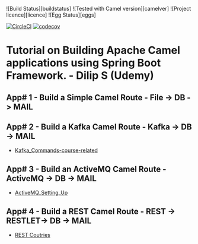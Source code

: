![Build Status][buildstatus]
![Tested with Camel version][camelver]
![Project licence][licence]
![Egg Status][eggs]

[![CircleCI](https://circleci.com/gh/artshishkin/apache-camel-learn-by-coding-in-spring-boot.svg?style=svg)](https://circleci.com/gh/artshishkin/apache-camel-learn-by-coding-in-spring-boot)
[![codecov](https://codecov.io/gh/artshishkin/apache-camel-learn-by-coding-in-spring-boot/branch/master/graph/badge.svg)](https://codecov.io/gh/artshishkin/apache-camel-learn-by-coding-in-spring-boot)

# Tutorial on Building Apache Camel applications using Spring Boot Framework. - Dilip S (Udemy)

## App# 1 - Build a Simple Camel Route - File -> DB -> MAIL

## App# 2 - Build a Kafka Camel Route - Kafka -> DB -> MAIL

- [Kafka_Commands-course-related](https://github.com/artshishkin/apache-camel-learn-by-coding-in-spring-boot/blob/master/app02-kafka-db-mail/Kafka_Commands-course-related.md)

## App# 3 - Build an ActiveMQ Camel Route - ActiveMQ -> DB -> MAIL

- [ActiveMQ_Setting_Up](https://github.com/artshishkin/apache-camel-learn-by-coding-in-spring-boot/blob/master/app03-activemq-db-mail/ActiveMQ_Setting_Up.md)

## App# 4 - Build a REST Camel Route - REST -> RESTLET-> DB -> MAIL

- [REST Coutries](https://restcountries.eu/)

